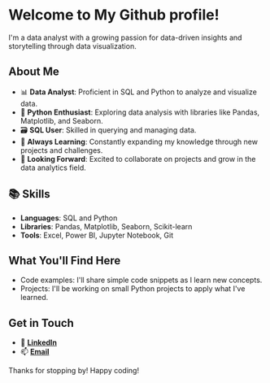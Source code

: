 # Welcome to My Github profile!

I'm a data analyst with a growing passion for data-driven insights and storytelling through data visualization.

## About Me

- 📊 **Data Analyst**: Proficient in SQL and Python to analyze and visualize data.
- 🐍 **Python Enthusiast**: Exploring data analysis with libraries like Pandas, Matplotlib, and Seaborn.
- 🗃️ **SQL User**: Skilled in querying and managing data.
- 🌱 **Always Learning**: Constantly expanding my knowledge through new projects and challenges.
- 🚀 **Looking Forward**: Excited to collaborate on projects and grow in the data analytics field.

## 📚 Skills

- **Languages**: SQL and Python
- **Libraries**: Pandas, Matplotlib, Seaborn, Scikit-learn
- **Tools**: Excel, Power BI, Jupyter Notebook, Git

## What You'll Find Here

- Code examples: I'll share simple code snippets as I learn new concepts.
- Projects: I'll be working on small Python projects to apply what I've learned.

## Get in Touch

- 🔗 [**LinkedIn**](www.linkedin.com/in/lewis-scholes-8571b6173)
- 📫 [**Email**](lewis.scholes@outlook.com)

Thanks for stopping by! Happy coding!
